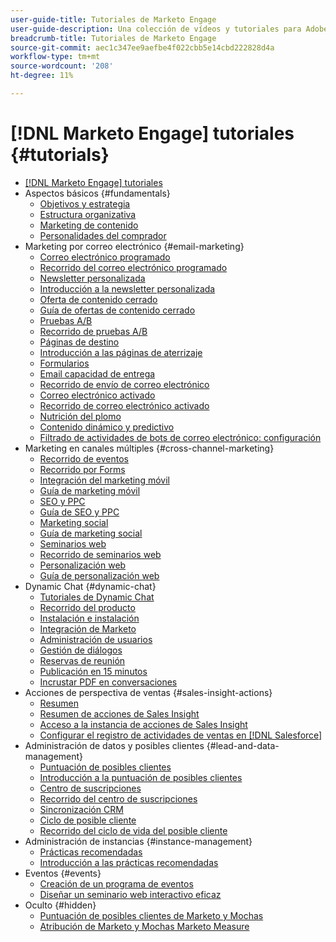 ```yaml
---
user-guide-title: Tutoriales de Marketo Engage
user-guide-description: Una colección de vídeos y tutoriales para Adobe Marketo Engage.
breadcrumb-title: Tutoriales de Marketo Engage
source-git-commit: aec1c347ee9aefbe4f022cbb5e14cbd222828d4a
workflow-type: tm+mt
source-wordcount: '208'
ht-degree: 11%

---
```



# [!DNL Marketo Engage] tutoriales {#tutorials}

+ [[!DNL Marketo Engage] tutoriales](overview.md)
+ Aspectos básicos {#fundamentals}
   + [Objetivos y estrategia](fundamentals/goals-and-strategy-learn.md)
   + [Estructura organizativa](fundamentals/organizational-structure-learn.md)
   + [Marketing de contenido](fundamentals/content-marketing-learn.md)
   + [Personalidades del comprador](fundamentals/buyer-personas-learn.md)
+ Marketing por correo electrónico {#email-marketing}
   + [Correo electrónico programado](email-marketing/scheduled-email-learn.md)
   + [Recorrido del correo electrónico programado](email-marketing/scheduled-email-watch.md)
   + [Newsletter personalizada](email-marketing/personalized-newsletter-learn.md)
   + [Introducción a la newsletter personalizada](email-marketing/personalized-newsletter-watch.md)
   + [Oferta de contenido cerrado](email-marketing/gated-content-offer-learn.md)
   + [Guía de ofertas de contenido cerrado](email-marketing/gated-content-offer-watch.md)
   + [Pruebas A/B](email-marketing/ab-testing-learn.md)
   + [Recorrido de pruebas A/B](email-marketing/ab-testing-watch.md)
   + [Páginas de destino ](email-marketing/landing-pages-learn.md)
   + [Introducción a las páginas de aterrizaje](email-marketing/landing-pages-watch.md)
   + [Formularios](email-marketing/forms-learn.md)
   + [Email capacidad de entrega](email-marketing/email-deliverability-learn.md)
   + [Recorrido de envío de correo electrónico](email-marketing/email-deliverability-watch.md)
   + [Correo electrónico activado](email-marketing/triggered-email-learn.md)
   + [Recorrido de correo electrónico activado](email-marketing/triggered-email-watch.md)
   + [Nutrición del plomo](email-marketing/lead-nuturing-learn.md)
   + [Contenido dinámico y predictivo](email-marketing/dynamic-and-predictive-content-learn.md)
   + [Filtrado de actividades de bots de correo electrónico: configuración](filtering-email-bot-activities/setup.md)
+ Marketing en canales múltiples {#cross-channel-marketing}
   + [Recorrido de eventos](events/events-watch.md)
   + [Recorrido por Forms](email-marketing/forms-watch.md)
   + [Integración del marketing móvil](cross-channel-marketing/mobile-marketing-learn.md)
   + [Guía de marketing móvil](cross-channel-marketing/mobile-marketing-watch.md)
   + [SEO y PPC](cross-channel-marketing/seo-and-ppc-learn.md)
   + [Guía de SEO y PPC](cross-channel-marketing/seo-and-ppc-watch.md)
   + [Marketing social](cross-channel-marketing/social-marketing-learn.md)
   + [Guía de marketing social](cross-channel-marketing/social-marketing-watch.md)
   + [Seminarios web](events/webinar-learn.md)
   + [Recorrido de seminarios web](events/webinar-watch.md)
   + [Personalización web](cross-channel-marketing/web-personalization-learn.md)
   + [Guía de personalización web](cross-channel-marketing/web-personalization-watch.md)
+ Dynamic Chat {#dynamic-chat}
   + [Tutoriales de Dynamic Chat](dynamic-chat/dynamic-chat-overview.md)
   + [Recorrido del producto](dynamic-chat/product-tour.md)
   + [Instalación e instalación](dynamic-chat/setup.md)
   + [Integración de Marketo](dynamic-chat/marketo-integration.md)
   + [Administración de usuarios](dynamic-chat/user-management.md)
   + [Gestión de diálogos](dynamic-chat/dialogue-management.md)
   + [Reservas de reunión](dynamic-chat/meeting-booking.md)
   + [Publicación en 15 minutos](dynamic-chat/go-live-in-15-minutes.md)
   + [Incrustar PDF en conversaciones](dynamic-chat/document-cloud-integration.md)
+ Acciones de perspectiva de ventas {#sales-insight-actions}
   + [Resumen](sales-insight-actions/overview.md)
   + [Resumen de acciones de Sales Insight](sales-insight-actions/sales-insight-actions-overview.md)
   + [Acceso a la instancia de acciones de Sales Insight](sales-insight-actions/accessing-your-sales-insight-actions-instance.md)
   + [Configurar el registro de actividades de ventas en [!DNL Salesforce]](sales-insight-actions/configure-sales-activity-logging-to-salesforce.md)
+ Administración de datos y posibles clientes {#lead-and-data-management}
   + [Puntuación de posibles clientes](lead-and-data-management/lead-scoring-learn.md)
   + [Introducción a la puntuación de posibles clientes](lead-and-data-management/lead-scoring-watch.md)
   + [Centro de suscripciones](lead-and-data-management/subscription-center-learn.md)
   + [Recorrido del centro de suscripciones](lead-and-data-management/subscription-center-watch.md)
   + [Sincronización CRM](lead-and-data-management/crm-sync-learn.md)
   + [Ciclo de posible cliente](lead-and-data-management/lead-lifecycle-learn.md)
   + [Recorrido del ciclo de vida del posible cliente](lead-and-data-management/lead-lifecycle-watch.md)
+ Administración de instancias {#instance-management}
   + [Prácticas recomendadas](instance-management/best-practice-learn.md)
   + [Introducción a las prácticas recomendadas](instance-management/best-practice-watch.md)
+ Eventos {#events}
   + [Creación de un programa de eventos](events/events-learn.md)
   + [Diseñar un seminario web interactivo eficaz](events/design-an-effective-interactive-webinar.md)
+ Oculto {#hidden}
   + [Puntuación de posibles clientes de Marketo y Mochas](event-recordings/marketo-and-mochas/lead-scoring.md)
   + [Atribución de Marketo y Mochas Marketo Measure](event-recordings/marketo-and-mochas/attribution.md)
